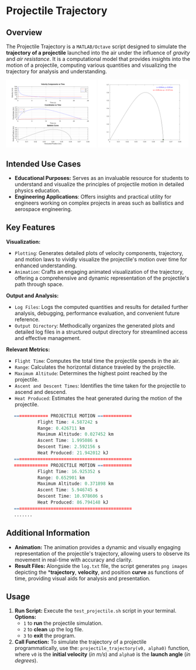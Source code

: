 # Projectile Trajectory

## Overview

The Projectile Trajectory is a `MATLAB/Octave` script designed to simulate the **trajectory of a projectile** launched into the air under the influence of *gravity* and *air resistance*. It is a computational model that provides insights into the motion of a projectile, computing various quantities and visualizing the trajectory for analysis and understanding.

<img src="./output/images/velocity_position_curve.png" alt="VELOCITY_POSITION_CURVE" width="49%" /> <img src="./output/images/trajectory_animation.png" alt="TRAJECTORY_ANIMATION" width="49%" />

## Intended Use Cases

- **Educational Purposes:** Serves as an invaluable resource for students to understand and visualize the principles of projectile motion in detailed physics education.
- **Engineering Applications**: Offers insights and practical utility for engineers working on complex projects in areas such as ballistics and aerospace engineering.

## Key Features

**Visualization:**

- `Plotting`: Generates detailed plots of velocity components, trajectory, and motion laws to vividly visualize the projectile's motion over time for enhanced understanding.
- `Animation`: Crafts an engaging animated visualization of the trajectory, offering a comprehensive and dynamic representation of the projectile's path through space.

**Output and Analysis:**

- `Log Files`: Logs the computed quantities and results for detailed further analysis, debugging, performance evaluation, and convenient future reference.
- `Output Directory`: Methodically organizes the generated plots and detailed log files in a structured output directory for streamlined access and effective management.

**Relevant Metrics:**

- `Flight Time`: Computes the total time the projectile spends in the air.
- `Range`: Calculates the horizontal distance traveled by the projectile.
- `Maximum Altitude`: Determines the highest point reached by the projectile.
- `Ascent and Descent Times`: Identifies the time taken for the projectile to ascend and descend.
- `Heat Produced`: Estimates the heat generated during the motion of the projectile.

```r
   ============= PROJECTILE MOTION =============
            Flight Time: 4.587242 s
            Range: 0.426711 km
            Maximum Altitude: 0.027452 km
            Ascent Time: 1.995086 s
            Descent Time: 2.592156 s
            Heat Produced: 21.942012 kJ
   =============================================
   ============= PROJECTILE MOTION =============
            Flight Time: 16.925352 s
            Range: 0.652901 km
            Maximum Altitude: 0.371898 km
            Ascent Time: 5.946745 s
            Descent Time: 10.978606 s
            Heat Produced: 86.794148 kJ
   =============================================
   .......
```

## Additional Information

- **Animation:** The animation provides a dynamic and visually engaging representation of the projectile's trajectory, allowing users to observe its movement in real-time with accuracy and clarity.
- **Result Files:** Alongside the `log.txt` file, the script generates `png images` depicting the ***trajectory**, **velocity**, and position **curve** as functions of time, providing visual aids for analysis and presentation.

## Usage

1. **Run Script:** Execute the `test_projectile.sh` script in your terminal.
**Options:**
   - `1` to **run** the projectile simulation.
   - `2` to **clean** up the log file.
   - `3` to **exit** the program.
2. **Call Function:** To simulate the trajectory of a projectile programmatically, use the:
`projectile_trajectory(v0, alpha0)` function, where `v0` is the **initial velocity** (*in m/s*) and `alpha0` is the **launch angle** (*in degrees*).
